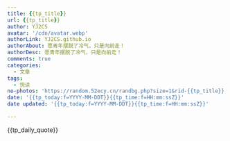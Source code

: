 ```yaml
---
title: {{tp_title}}
url: {{tp_title}}
author: YJ2CS
avatar: '/cdn/avatar.webp'
authorLink: YJ2CS.github.io
authorAbout: 愿青年摆脱了冷气，只是向前走！
authorDesc: 愿青年摆脱了冷气，只是向前走！
comments: true
categories:
  - 文章
tags:
  - 悦读
no-photos: 'https://random.52ecy.cn/randbg.php?size=1&rid-{{tp_title}}'
date: '{{tp_today:f=YYYY-MM-DDT}}{{tp_time:f=HH:mm:ssZ}}'
date updated: '{{tp_today:f=YYYY-MM-DDT}}{{tp_time:f=HH:mm:ssZ}}'

---
```


{{tp_daily_quote}}

